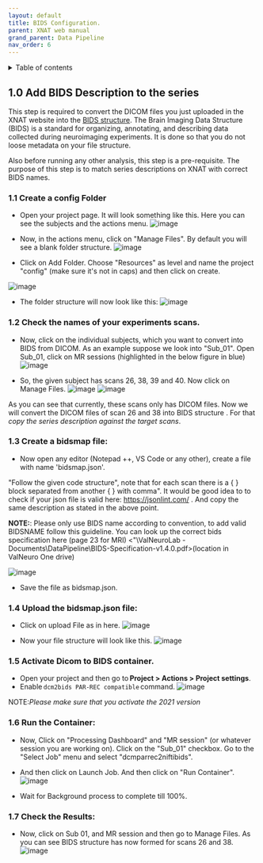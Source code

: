 ```yaml
---
layout: default
title: BIDS Configuration.
parent: XNAT web manual
grand_parent: Data Pipeline
nav_order: 6
---
```

<details markdown="block">
  <summary>
    Table of contents
  </summary>
  {: .text-delta }
1. TOC
{:toc}
</details>


## 1.0 Add BIDS Description to the series
This step is required to convert the DICOM files you just uploaded in the XNAT website into the [BIDS structure](https://bids.neuroimaging.io/). 
The Brain Imaging Data Structure (BIDS) is a standard for organizing, annotating, and describing data collected during neuroimaging experiments. 
It is done so that you do not loose metadata on your file structure. 

Also before running any other analysis, this step is a pre-requisite. 
The purpose of this step is to match series descriptions on XNAT with correct BIDS names.  

### 1.1 Create a config Folder
- Open your project page. It will look something like this. Here you can see the subjects and the actions menu.
![image](https://user-images.githubusercontent.com/40626584/200135858-5afc97b1-cee7-40b4-ba40-abddde22fad6.png)

- Now, in the actions menu, click on "Manage Files". By default you will see a blank folder structure. 
![image](https://user-images.githubusercontent.com/40626584/200135954-e42d46dd-633f-4436-a69d-00f8327b0d64.png)


- Click on Add Folder. Choose "Resources" as level and name the project "config" (make sure it's not in caps) and then click on create.  

![image](https://user-images.githubusercontent.com/40626584/200136018-163a29ad-4ff1-49f0-844f-87360248b922.png)

- The folder structure will now look like this: 
![image](https://user-images.githubusercontent.com/40626584/200136485-4d62b06f-cd28-42cb-985d-cb91eb58c7b0.png)

### 1.2 Check the names of your experiments scans.

- Now, click on the individual subjects, which you want to convert into BIDS from DICOM. As an example suppose we look into "Sub_01". Open Sub_01, click on MR sessions (highlighted in the below figure in blue)
![image](https://user-images.githubusercontent.com/40626584/200136090-a754ab05-92a9-4cf6-af21-6131ca19fe90.png)


- So, the given subject has scans 26, 38, 39 and 40. Now click on Manage Files. 
![image](https://user-images.githubusercontent.com/40626584/214589657-280880f7-f69c-4dbf-8a38-71f0a89a8ef1.png)
![image](https://user-images.githubusercontent.com/40626584/214584242-53647dc0-62e5-4547-aa0d-5f59d78da08f.png)



As you can see that currently, these scans only has DICOM files. Now we will convert the DICOM files of scan 26 and 38 into BIDS structure . For that *copy the series description against the target scans*.

### 1.3 Create a bidsmap file: 
- Now open any editor (Notepad ++, VS Code or any other), create a file with name 'bidsmap.json'.

"Follow the given code structure", note that for each scan there is a { } block separated from another { } with comma". It would be good idea to to check if your json file is valid here: https://jsonlint.com/ . And copy the same description as stated in the above point.

**NOTE:**: Please only use BIDS name according to convention, to add valid BIDSNAME follow this guideline. You can look up the correct bids specification here (page 23 for MRI) <"\ValNeuroLab - Documents\DataPipeline\BIDS-Specification-v1.4.0.pdf>(location in ValNeuro One drive)

![image](https://user-images.githubusercontent.com/40626584/214589024-2f1e1286-50de-4ec6-a07d-7b4513b7808e.png)

- Save the file as bidsmap.json.

### 1.4 Upload the bidsmap.json file:
- Click on upload File as in here. 
![image](https://user-images.githubusercontent.com/40626584/200136197-a7cd76a3-31d2-4140-99a5-c6d3ec39277f.png)

- Now your file structure will look like this.
![image](https://user-images.githubusercontent.com/40626584/200136226-ef10e75c-35c2-46d8-acd2-1e280e1bebf6.png)

### 1.5 Activate Dicom to BIDS container.
- Open your project and then go to **Project > Actions > Project settings**.
- Enable ``dcm2bids PAR-REC compatible`` command.
![image](https://user-images.githubusercontent.com/40626584/214590327-64ed85fa-cb87-4408-a8fb-e417f3af6df4.png)

NOTE:*Please make sure that you activate the 2021 version*

### 1.6 Run the Container:
- Now, Click on "Processing Dashboard" and "MR session" (or whatever session you are working on). Click on the "Sub_01" checkbox. Go to the "Select Job" menu and select "dcmparrec2niftibids". 
- And then click on Launch Job. And then click on "Run Container". 
![image](https://user-images.githubusercontent.com/40626584/200136394-26aa1071-d781-4a1d-849f-6318dc831517.png)

- Wait for Background process to complete till 100%. 
 
### 1.7 Check the Results: 
- Now, click on Sub 01, and MR session and then go to Manage Files. As you can see BIDS structure has now formed for scans 26 and 38. 
 ![image](https://user-images.githubusercontent.com/40626584/214585147-9b0b4da6-5986-4842-8f5d-c3d3d13f8ab9.png)






